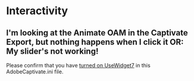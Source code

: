 # Interactivity

## I'm looking at the Animate OAM in the Captivate Export, but nothing happens when I click it OR: My slider's not working!
Please confirm that you have [turned on UseWidget7](../getting-started/animate-config.md#step-3) in this AdobeCaptivate.ini file.
